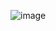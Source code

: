 ![image](https://github.com/kyoungminSong/Kyoungmin_week06/assets/162668642/979c2615-2dd0-466d-a258-9561833bb483)

